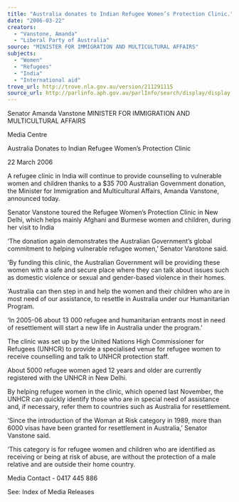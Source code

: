 ```yaml
---
title: "Australia donates to Indian Refugee Women’s Protection Clinic."
date: "2006-03-22"
creators:
  - "Vanstone, Amanda"
  - "Liberal Party of Australia"
source: "MINISTER FOR IMMIGRATION AND MULTICULTURAL AFFAIRS"
subjects:
  - "Women"
  - "Refugees"
  - "India"
  - "International aid"
trove_url: http://trove.nla.gov.au/version/211291115
source_url: http://parlinfo.aph.gov.au/parlInfo/search/display/display.w3p;query=Id%3A%22media/pressrel/JE4J6%22
---
```


 Senator Amanda Vanstone  MINISTER FOR IMMIGRATION AND MULTICULTURAL AFFAIRS

 Media Centre

 Australia Donates to Indian Refugee Women’s Protection Clinic

 22 March 2006

 A refugee clinic in India will continue to provide counselling to vulnerable women and children thanks to a $35 700 Australian Government  donation, the Minister for Immigration and Multicultural Affairs, Amanda Vanstone, announced today.

 Senator Vanstone toured the Refugee Women’s Protection Clinic in New Delhi, which helps mainly Afghani and Burmese women and children,  during her visit to India

 ‘The donation again demonstrates the Australian Government’s global commitment to helping vulnerable refugee women,’ Senator Vanstone said.

 ‘By funding this clinic, the Australian Government will be providing these women with a safe and secure place where they can talk about issues  such as domestic violence or sexual and gender-based violence in their homes.

 ‘Australia can then step in and help the women and their children who are in most need of our assistance, to resettle in Australia under our  Humanitarian Program.

 ‘In 2005-06 about 13 000 refugee and humanitarian entrants most in need of resettlement will start a new life in Australia under the program.’ 

 The clinic was set up by the United Nations High Commissioner for Refugees (UNHCR) to provide a specialised venue for refugee women to  receive counselling and talk to UNHCR protection staff. 

 About 5000 refugee women aged 12 years and older are currently registered with the UNHCR in New Delhi. 

 By helping refugee women in the clinic, which opened last November, the UNHCR can quickly identify those who are in special need of assistance  and, if necessary, refer them to countries such as Australia for resettlement.

 ‘Since the introduction of the Woman at Risk category in 1989, more than 6000 visas have been granted for resettlement in Australia,’ Senator  Vanstone said.

 ‘This category is for refugee women and children who are identified as receiving or being at risk of abuse, are without the protection of a male  relative and are outside their home country.

 Media Contact - 0417 445 886

 See: Index of Media Releases

